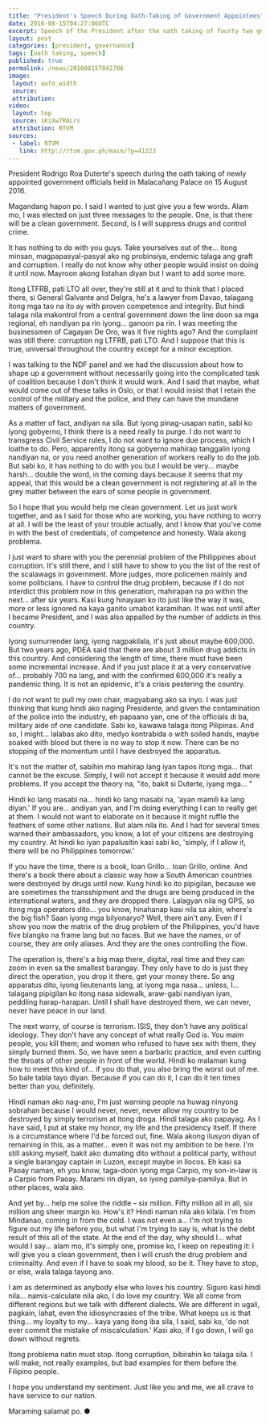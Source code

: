 ```yaml
---
title: "President's Speech During Oath-Taking of Government Appointees"
date: 2016-08-15T04:27:06UTC
excerpt: Speech of the President after the oath taking of fourty two government appointees held in Malacañang Palace on 15 August 2016.
layout: post
categories: [president, governance]
tags: [oath taking, speech]
published: true
permalink: /news/20160815T042706
image:
 layout: auto_width
 source: 
 attribution: 
video:
 layout: top
 source: iKiXw7RALrs
 attribution: RTVM
sources:
 - label: RTVM
   link: http://rtvm.gov.ph/main/?p=41223
---
```


President Rodrigo Roa Duterte's speech during the oath taking of newly appointed government officials held in Malacañang Palace on 15 August 2016.

Magandang hapon po. I said I wanted to just give you a few words. Alam mo, I was elected on just three messages to the people. One, is that there will be a clean government. Second, is I will suppress drugs and control crime. 

It has nothing to do with you guys. Take yourselves out of the... itong minsan, magpapasyal-pasyal ako ng probinsiya, endemic talaga ang graft and corruption. I really do not know why other people would insist on doing it until now. Mayroon akong listahan diyan but I want to add some more. 

Itong LTFRB, pati LTO all over, they're still at it and to think that I placed there, si General Galvante and Delgra, he's a lawyer from Davao, talagang itong mga tao na ito ay with proven competence and integrity. But hindi talaga nila makontrol from a central government down the line doon sa mga regional, eh nandiyan pa rin iyong... ganoon pa rin. I was meeting the businessmen of Cagayan De Oro, was it five nights ago? And the complaint was still there: corruption ng LTFRB, pati LTO. And I suppose that this is true, universal throughout the country except for a minor exception. 

I was talking to the NDF panel and we had the discussion about how to shape up a government without necessarily going into the complicated task of coalition because I don't think it would work. And I said that maybe, what would come out of these talks in Oslo, or that I would insist that I retain the control of the military and the police, and they can have the mundane matters of government. 

As a matter of fact, andiyan na sila. But iyong pinag-usapan natin, sabi ko iyong gobyerno, I think there is a need really to purge. I do not want to transgress Civil Service rules, I do not want to ignore due process, which I loathe to do. Pero, apparently itong sa gobyerno mahirap tanggalin iyong nandiyan na, or you need another generation of workers really to do the job. But sabi ko, it has nothing to do with you but I would be very... maybe harsh... double the word, in the coming days because it seems that my appeal, that this would be a clean government is not registering at all in the grey matter between the ears of some people in government. 

So I hope that you would help me clean government. Let us just work together, and as I said for those who are working, you have nothing to worry at all. I will be the least of your trouble actually, and I know that you've come in with the best of credentials, of competence and honesty. Wala akong problema. 

I just want to share with you the perennial problem of the Philippines about corruption. It's still there, and I still have to show to you the list of the rest of the scalawags in government. More judges, more policemen mainly and some politicians. I have to control the drug problem, because if I do not interdict this problem now in this generation, mahirapan na po within the next... after six years. Kasi kung hinayaan ko ito just like the way it was, more or less ignored na kaya ganito umabot karamihan. It was not until after I became President, and I was also appalled by the number of addicts in this country. 

Iyong sumurrender lang, iyong nagpakilala, it's just about maybe 600,000. But two years ago, PDEA said that there are about 3 million drug addicts in this country. And considering the length of time, there must have been some incremental increase. And if you just place it at a very conservative of... probably 700 na lang, and with the confirmed 600,000 it's really a pandemic thing. It is not an epidemic, it's a crisis pestering the country.

I do not want to pull my own chair, magyabang ako sa inyo. I was just thinking that kung hindi ako naging Presidente, and given the contamination of the police into the industry, eh papaano yan, one of the officials di ba, military aide of one candidate. Sabi ko, kawawa talaga itong Pilipinas. And so, I might... lalabas ako dito, medyo kontrabida o with soiled hands, maybe soaked with blood but there is no way to stop it now. There can be no stopping of the momentum until I have destroyed the apparatus.

It's not the matter of, sabihin mo mahirap lang iyan tapos itong mga... that cannot be the excuse. Simply, I will not accept it because it would add more problems. If you accept the theory na, "ito, bakit si Duterte, iyang mga... "

Hindi ko lang masabi na... hindi ko lang masabi na, 'ayan mamili ka lang diyan.' If you are... andiyan yan, and I'm doing everything I can to really get at them. I would not want to elaborate on it because it might ruffle the feathers of some other nations. But alam nila ito. And I had for several times warned their ambassadors, you know, a lot of your citizens are destroying my country. At hindi ko iyan papalusitin kasi sabi ko, 'simply, if I allow it, there will be no Philippines tomorrow.' 

If you have the time, there is a book, Ioan Grillo... Ioan Grillo, online. And there's a book there about a classic way how a South American countries were destroyed by drugs until now. Kung hindi ko ito pipigilan, because we are sometimes the transshipment and the drugs are being produced in the international waters, and they are dropped there. Lalagyan nila ng GPS, so itong mga operators dito... you know, hinahanap kasi nila sa akin, where's the big fish? Saan iyong mga bilyonaryo? Well, there ain't any. Even if I show you now the matrix of the drug problem of the Philippines, you'd have five blangko na frame lang but no faces. But we have the names, or of course, they are only aliases. And they are the ones controlling the flow. 

The operation is, there's a big map there, digital, real time and they can zoom in even sa the smallest barangay. They only have to do is just they direct the operation, you drop it there, get your money there. So ang apparatus dito, iyong lieutenants lang, at iyong mga nasa... unless, I... talagang pipigilan ko itong nasa sidewalk, araw-gabi nandiyan iyan, peddling harap-harapan. Until I shall have destroyed them, we can never, never have peace in our land. 

The next worry, of course is terrorism. ISIS, they don't have any political ideology. They don't have any concept of what really God is. You maim people, you kill them; and women who refused to have sex with them, they simply burned them. So, we have seen a barbaric practice, and even cutting the throats of other people in front of the world. Hindi ko malaman kung how to meet this kind of... if you do that, you also bring the worst out of me. So bale tabla tayo diyan. Because if you can do it, I can do it ten times better than you, definitely.

Hindi naman ako nag-ano, I'm just warning people na huwag ninyong sobrahan because I would never, never, never allow my country to be destroyed by simply terrorism at itong droga. Hindi talaga ako papayag. As I have said, I put at stake my honor, my life and the presidency itself. If there is a circumstance where I'd be forced out, fine. Wala akong ilusyon diyan of remaining in this, as a matter... even it was not my ambition to be here. I'm still asking myself, bakit ako dumating dito without a political party, without a single barangay captain in Luzon, except maybe in Ilocos. Eh kasi sa Paoay naman, eh you know, taga-doon iyong mga Carpio, my son-in-law is a Carpio from Paoay. Marami rin diyan, so iyong pamilya-pamilya. But in other places, wala ako. 

And yet by... help me solve the riddle – six million. Fifty million all in all, six million ang sheer margin ko. How's it? Hindi naman nila ako kilala. I'm from Mindanao, coming in from the cold. I was not even a... I'm not trying to figure out my life before you, but what I'm trying to say is, what is the debt result of this all of the state. At the end of the day, why should I... what would I say... alam mo, it's simply one, promise ko, I keep on repeating it: I will give you a clean government, then I will crush the drug problem and criminality. And even if I have to soak my blood, so be it. They have to stop, or else, wala talaga tayong ano.

I am as determined as anybody else who loves his country. Siguro kasi hindi nila... namis-calculate nila ako, I do love my country. We all come from different regions but we talk with different dialects. We are different in ugali, pagkain, lahat, even the idiosyncrasies of the tribe. What keeps us is that thing... my loyalty to my... kaya yang itong iba sila, I said, sabi ko, 'do not ever commit the mistake of miscalculation.' Kasi ako, if I go down, I will go down without regrets.

Itong problema natin must stop. Itong corruption, bibirahin ko talaga sila. I will make, not really examples, but bad examples for them before the Filipino people.

I hope you understand my sentiment. Just like you and me, we all crave to have service to our nation.

Maraming salamat po.
&#x25cf;
  
